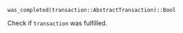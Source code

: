 ```
was_completed(transaction::AbstractTransaction)::Bool
```

Check if `transaction` was fulfilled.
